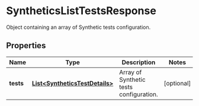 

# SyntheticsListTestsResponse

Object containing an array of Synthetic tests configuration.
## Properties

Name | Type | Description | Notes
------------ | ------------- | ------------- | -------------
**tests** | [**List&lt;SyntheticsTestDetails&gt;**](SyntheticsTestDetails.md) | Array of Synthetic tests configuration. |  [optional]



